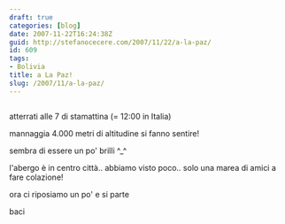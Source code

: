 ```yaml
---
draft: true
categories: [blog]
date: 2007-11-22T16:24:38Z
guid: http://stefanocecere.com/2007/11/22/a-la-paz/
id: 609
tags:
- Bolivia
title: a La Paz!
slug: /2007/11/a-la-paz/
---
```


<div>
  <a href="http://www.flickr.com/photos/krur/2055042134/" title="photo sharing"><img src="http://farm3.static.flickr.com/2020/2055042134_2b826c94e9.jpg" alt="" /></a>
</div>

atterrati alle 7 di stamattina (= 12:00 in Italia)

mannaggia 4.000 metri di altitudine si fanno sentire!
  
sembra di essere un po' brilli ^_^

l'abergo è in centro città.. abbiamo visto poco.. solo una marea di amici a fare colazione! 

ora ci riposiamo un po' e si parte

baci